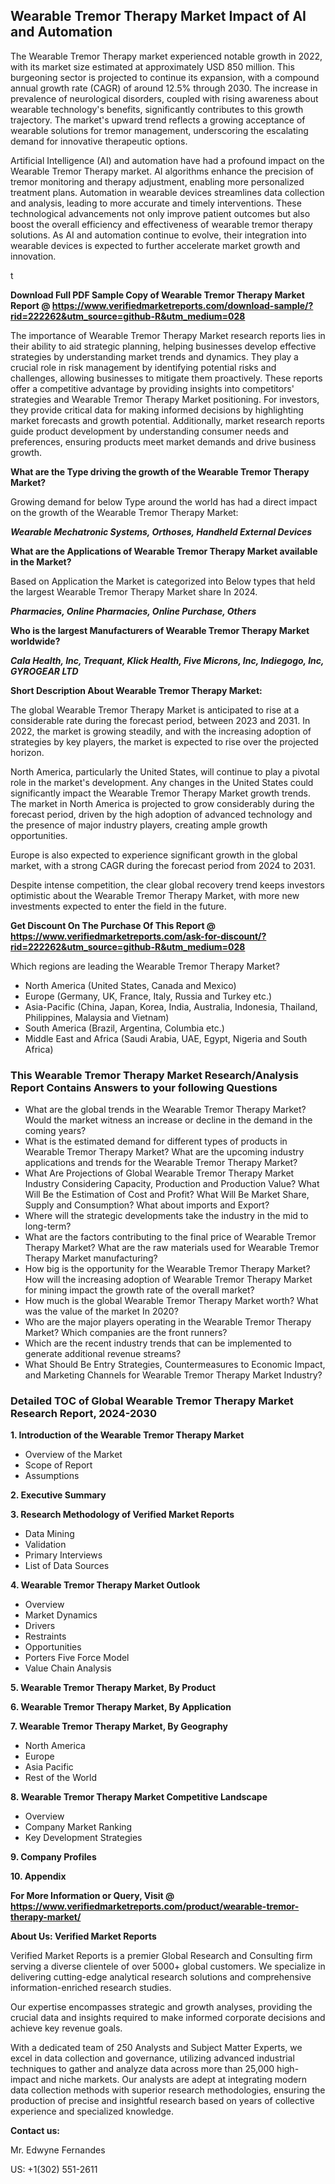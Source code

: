 <h2>Wearable Tremor Therapy Market Impact of AI and Automation</h2><p>The Wearable Tremor Therapy market experienced notable growth in 2022, with its market size estimated at approximately USD 850 million. This burgeoning sector is projected to continue its expansion, with a compound annual growth rate (CAGR) of around 12.5% through 2030. The increase in prevalence of neurological disorders, coupled with rising awareness about wearable technology's benefits, significantly contributes to this growth trajectory. The market's upward trend reflects a growing acceptance of wearable solutions for tremor management, underscoring the escalating demand for innovative therapeutic options.</p><p>Artificial Intelligence (AI) and automation have had a profound impact on the Wearable Tremor Therapy market. AI algorithms enhance the precision of tremor monitoring and therapy adjustment, enabling more personalized treatment plans. Automation in wearable devices streamlines data collection and analysis, leading to more accurate and timely interventions. These technological advancements not only improve patient outcomes but also boost the overall efficiency and effectiveness of wearable tremor therapy solutions. As AI and automation continue to evolve, their integration into wearable devices is expected to further accelerate market growth and innovation.</p>t</p><p id="" class=""><strong>Download Full PDF Sample Copy of Wearable Tremor Therapy Market Report @ <a href="https://www.verifiedmarketreports.com/download-sample/?rid=222262&utm_source=github-R&utm_medium=028" target="_blank">https://www.verifiedmarketreports.com/download-sample/?rid=222262&utm_source=github-R&utm_medium=028</a></strong></p><p>The importance of&nbsp;Wearable Tremor Therapy Market research reports lies in their ability to aid strategic planning, helping businesses develop effective strategies by understanding market trends and dynamics. They play a crucial role in risk management by identifying potential risks and challenges, allowing businesses to mitigate them proactively. These reports offer a competitive advantage by providing insights into competitors' strategies and Wearable Tremor Therapy Market positioning. For investors, they provide critical data for making informed decisions by highlighting market forecasts and growth potential. Additionally, market research reports guide product development by understanding consumer needs and preferences, ensuring products meet market demands and drive business growth.</p><p><strong>What are the&nbsp;Type driving the growth of the Wearable Tremor Therapy Market?</strong></p><p id="" class="">Growing demand for below Type around the world has had a direct impact on the growth of the Wearable Tremor Therapy Market:</p><em><strong>Wearable Mechatronic Systems, Orthoses, Handheld External Devices</strong></em></p><strong>What are the&nbsp;Applications&nbsp;of Wearable Tremor Therapy Market available in the Market?</strong></p><p id="" class="">Based on Application the Market is categorized into Below types that held the largest Wearable Tremor Therapy Market share In 2024.</p><em><strong>Pharmacies, Online Pharmacies, Online Purchase, Others</strong></em></p><strong>Who is the largest Manufacturers of Wearable Tremor Therapy Market worldwide?</strong></p><p><em><strong>Cala Health, Inc, Trequant, Klick Health, Five Microns, Inc, Indiegogo, Inc, GYROGEAR LTD</strong></em></p><p id="" class=""><strong>Short Description About Wearable Tremor Therapy Market:</strong></p><p>The global Wearable Tremor Therapy Market is anticipated to rise at a considerable rate during the forecast period, between 2023 and 2031. In 2022, the market is growing steadily, and with the increasing adoption of strategies by key players, the market is expected to rise over the projected horizon.</p><p>North America, particularly the United States, will continue to play a pivotal role in the market's development. Any changes in the United States could significantly impact the Wearable Tremor Therapy Market growth trends. The market in North America is projected to grow considerably during the forecast period, driven by the high adoption of advanced technology and the presence of major industry players, creating ample growth opportunities.</p><p>Europe is also expected to experience significant growth in the global market, with a strong CAGR during the forecast period from 2024 to 2031.</p><p>Despite intense competition, the clear global recovery trend keeps investors optimistic about the Wearable Tremor Therapy Market, with more new investments expected to enter the field in the future.</p><p id="" class=""><strong>Get Discount On The Purchase Of This Report @ <a href="https://www.verifiedmarketreports.com/ask-for-discount/?rid=222262&utm_source=github-R&utm_medium=028" target="_blank">https://www.verifiedmarketreports.com/ask-for-discount/?rid=222262&utm_source=github-R&utm_medium=028</a></strong></p>Which regions are leading the Wearable Tremor Therapy Market?</p><ul><li>North America (United States, Canada and Mexico)</li><li>Europe (Germany, UK, France, Italy, Russia and Turkey etc.)</li><li>Asia-Pacific (China, Japan, Korea, India, Australia, Indonesia, Thailand, Philippines, Malaysia and Vietnam)</li><li>South America (Brazil, Argentina, Columbia etc.)</li><li>Middle East and Africa (Saudi Arabia, UAE, Egypt, Nigeria and South Africa)</li></ul><h3 id="" class="">This Wearable Tremor Therapy Market Research/Analysis Report Contains Answers to your following Questions</h3><ul><li>What are the global trends in the Wearable Tremor Therapy Market? Would the market witness an increase or decline in the demand in the coming years?</li><li>What is the estimated demand for different types of products in Wearable Tremor Therapy Market? What are the upcoming industry applications and trends for the Wearable Tremor Therapy Market?</li><li>What Are Projections of Global Wearable Tremor Therapy Market Industry Considering Capacity, Production and Production Value? What Will Be the Estimation of Cost and Profit? What Will Be Market Share, Supply and Consumption? What about imports and Export?</li><li>Where will the strategic developments take the industry in the mid to long-term?</li><li>What are the factors contributing to the final price of Wearable Tremor Therapy Market? What are the raw materials used for Wearable Tremor Therapy Market manufacturing?</li><li>How big is the opportunity for the Wearable Tremor Therapy Market? How will the increasing adoption of Wearable Tremor Therapy Market for mining impact the growth rate of the overall market?</li><li>How much is the global Wearable Tremor Therapy Market worth? What was the value of the market In 2020?</li><li>Who are the major players operating in the Wearable Tremor Therapy Market? Which companies are the front runners?</li><li>Which are the recent industry trends that can be implemented to generate additional revenue streams?</li><li>What Should Be Entry Strategies, Countermeasures to Economic Impact, and Marketing Channels for Wearable Tremor Therapy Market Industry?</li></ul><h3 id="" class="">Detailed TOC of Global Wearable Tremor Therapy Market Research Report, 2024-2030</h3><p id="" class=""><strong>1. Introduction of the Wearable Tremor Therapy Market</strong></p><ul><li>Overview of the Market</li><li>Scope of Report</li><li>Assumptions</li></ul><p id="" class=""><strong>2. Executive Summary</strong></p><p id="" class=""><strong>3. Research Methodology of Verified Market Reports</strong></p><ul><li>Data Mining</li><li>Validation</li><li>Primary Interviews</li><li>List of Data Sources</li></ul><p id="" class=""><strong>4. Wearable Tremor Therapy Market Outlook</strong></p><ul><li>Overview</li><li>Market Dynamics</li><li>Drivers</li><li>Restraints</li><li>Opportunities</li><li>Porters Five Force Model</li><li>Value Chain Analysis</li></ul><p id="" class=""><strong>5. Wearable Tremor Therapy Market, By Product</strong></p><p id="" class=""><strong>6. Wearable Tremor Therapy Market, By Application</strong></p><p id="" class=""><strong>7. Wearable Tremor Therapy Market, By Geography</strong></p><ul><li>North America</li><li>Europe</li><li>Asia Pacific</li><li>Rest of the World</li></ul><p id="" class=""><strong>8. Wearable Tremor Therapy Market Competitive Landscape</strong></p><ul><li>Overview</li><li>Company Market Ranking</li><li>Key Development Strategies</li></ul><p id="" class=""><strong>9. Company Profiles</strong></p><p id="" class=""><strong>10. Appendix</strong></p><p id="" class=""><strong>For More Information or Query, Visit @ <a href="https://www.verifiedmarketreports.com/product/wearable-tremor-therapy-market/" target="_blank">https://www.verifiedmarketreports.com/product/wearable-tremor-therapy-market/</a></strong></p><p id="" class=""><strong>About Us: Verified Market Reports</strong></p><p id="" class="">Verified Market Reports is a premier Global Research and Consulting firm serving a diverse clientele of over 5000+ global customers. We specialize in delivering cutting-edge analytical research solutions and comprehensive information-enriched research studies.</p><p id="" class="">Our expertise encompasses strategic and growth analyses, providing the crucial data and insights required to make informed corporate decisions and achieve key revenue goals.</p><p id="" class="">With a dedicated team of 250 Analysts and Subject Matter Experts, we excel in data collection and governance, utilizing advanced industrial techniques to gather and analyze data across more than 25,000 high-impact and niche markets. Our analysts are adept at integrating modern data collection methods with superior research methodologies, ensuring the production of precise and insightful research based on years of collective experience and specialized knowledge.</p><p id="" class=""><strong>Contact us:</strong></p><p id="" class="">Mr. Edwyne Fernandes</p><p id="" class="">US: +1(302) 551-2611</p>